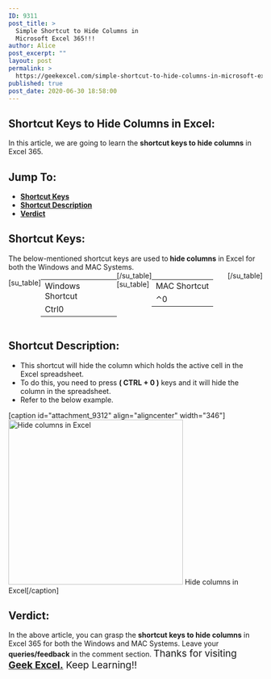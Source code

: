 ```yaml
---
ID: 9311
post_title: >
  Simple Shortcut to Hide Columns in
  Microsoft Excel 365!!!
author: Alice
post_excerpt: ""
layout: post
permalink: >
  https://geekexcel.com/simple-shortcut-to-hide-columns-in-microsoft-excel-365/
published: true
post_date: 2020-06-30 18:58:00
---
```

<h2>Shortcut Keys to Hide Columns in Excel:</h2>
In this article, we are going to learn the <strong>shortcut keys to hide columns</strong> in Excel 365.
<h2>Jump To:</h2>
<ul>
 	<li><strong><a href="#1">Shortcut Keys</a></strong></li>
 	<li><strong><a href="#2">Shortcut Description</a></strong></li>
 	<li><strong><a href="#3">Verdict</a></strong></li>
</ul>
<h2 id="1">Shortcut Keys:</h2>
The below-mentioned shortcut keys are used to<strong> hide columns</strong> in Excel for both the Windows and MAC Systems.
<div style="display: flex;">

[su_table]
<table>
<tbody>
<tr>
<td>Windows Shortcut</td>
</tr>
<tr>
<td style="display: flex;"><span class="key-flex"><span class="win-key" style="width: 120px;"><span class="custom-span-key">Ctrl</span></span></span><span class="key-flex"><span class="win-key"><span class="custom-span-key">&#x30;</span></span></span></td>
</tr>
</tbody>
</table>
[/su_table]
[su_table]
<table style="float: right;">
<tbody>
<tr>
<td>MAC Shortcut</td>
</tr>
<tr>
<td style="display: flex;"><span class="key-flex"><span class="mac-key"><span class="custom-span-key">⌃</span></span></span><span class="key-flex"><span class="mac-key"><span class="custom-span-key">&#x30;</span></span></span></td>
</tr>
</tbody>
</table>
[/su_table]

</div>
<h2 id="2">Shortcut Description:</h2>
<ul>
 	<li>This shortcut will hide the column which holds the active cell in the Excel spreadsheet.</li>
 	<li>To do this, you need to press <strong>( CTRL + 0 )</strong> keys and it will hide the column in the spreadsheet.</li>
 	<li>Refer to the below example.</li>
</ul>
[caption id="attachment_9312" align="aligncenter" width="346"]<img class="size-full wp-image-9312" src="https://geekexcel.com/wp-content/uploads/2020/06/ezgif.com-optimize-92.gif" alt="Hide columns in Excel" width="346" height="327" /> Hide columns in Excel[/caption]
<h2 id="3">Verdict:</h2>
In the above article, you can grasp the <strong>shortcut keys to hide columns</strong> in Excel 365 for both the Windows and MAC Systems. Leave your <strong>queries/feedback</strong> in the comment section. <span style="font-size: 19px;">Thanks for visiting <strong><a href="https://geekexcel.com/">Geek Excel.</a></strong> Keep Learning!!</span>